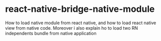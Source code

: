 # react-native-bridge-native-module
How to load native module from react native, and how to load react native view from native code.
Moreover i also explain ho to load two RN independents bundle from native application
